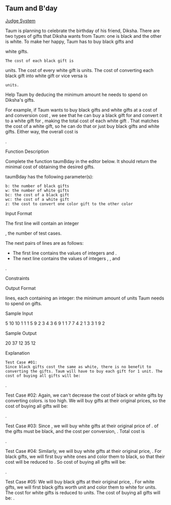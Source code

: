 ## Taum and B'day

[Judge System](https://www.hackerrank.com/challenges/taum-and-bday/problem)

Taum is planning to celebrate the birthday of his friend, Diksha. There are two types of gifts that Diksha wants from Taum: one is black and the other is white. To make her happy, Taum has to buy black gifts and

white gifts.

    The cost of each black gift is 

units.
The cost of every white gift is
units.
The cost of converting each black gift into white gift or vice versa is

    units.

Help Taum by deducing the minimum amount he needs to spend on Diksha's gifts.

For example, if Taum wants to buy
black gifts and white gifts at a cost of and conversion cost , we see that he can buy a black gift for and convert it to a white gift for , making the total cost of each white gift . That matches the cost of a white gift, so he can do that or just buy black gifts and white gifts. Either way, the overall cost is

.

Function Description

Complete the function taumBday in the editor below. It should return the minimal cost of obtaining the desired gifts.

taumBday has the following parameter(s):

    b: the number of black gifts
    w: the number of white gifts
    bc: the cost of a black gift
    wc: the cost of a white gift
    z: the cost to convert one color gift to the other color

Input Format

The first line will contain an integer

, the number of test cases.

The next
pairs of lines are as follows:
- The first line contains the values of integers and .
- The next line contains the values of integers , , and

.

Constraints


Output Format

lines, each containing an integer: the minimum amount of units Taum needs to spend on gifts.

Sample Input

5
10 10
1 1 1
5 9
2 3 4
3 6
9 1 1
7 7
4 2 1
3 3
1 9 2

Sample Output

20
37
12
35
12

Explanation

    Test Case #01:
    Since black gifts cost the same as white, there is no benefit to converting the gifts. Taum will have to buy each gift for 1 unit. The cost of buying all gifts will be: 

.

Test Case #02:
Again, we can't decrease the cost of black or white gifts by converting colors.
is too high. We will buy gifts at their original prices, so the cost of buying all gifts will be:

.

Test Case #03:
Since
, we will buy white gifts at their original price of . of the gifts must be black, and the cost per conversion, . Total cost is

.

Test Case #04:
Similarly, we will buy
white gifts at their original price, . For black gifts, we will first buy white ones and color them to black, so that their cost will be reduced to . So cost of buying all gifts will be:

.

Test Case #05: We will buy black gifts at their original price,
. For white gifts, we will first black gifts worth unit and color them to white for units. The cost for white gifts is reduced to units. The cost of buying all gifts will be: .
